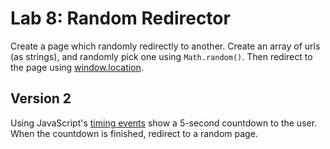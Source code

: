 

# Lab 8: Random Redirector

Create a page which randomly redirectly to another. Create an array of urls (as strings), and randomly pick one using `Math.random()`. Then redirect to the page using [window.location](https://developer.mozilla.org/en-US/docs/Web/API/Window/location).


## Version 2

Using JavaScript's [timing events](https://www.w3schools.com/js/js_timing.asp) show a 5-second countdown to the user. When the countdown is finished, redirect to a random page.




